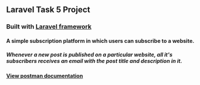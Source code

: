 ## Laravel Task 5 Project
### Built with [Laravel framework](https://laravel.com)

#### A simple subscription platform in which users can subscribe to a website.
##### Whenever a new post is published on a particular website, all it's subscribers receives an email with the post title and description in it.

**[View postman documentation](https://documenter.getpostman.com/view/1767210/UVJcnHCU)**